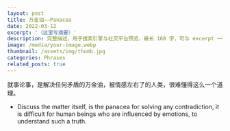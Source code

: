 ```yaml
---
layout: post
title: 万金油——Panacea
date: 2022-03-12
excerpt: '（这里写摘要）'
description: 完整描述，用于搜索引擎与社交平台预览，最长 160 字，可与 excerpt 一致
image: /media/your-image.webp
thumbnail: /assets/img/thumb.jpg
categories: Phrases
related_posts: true
---
```


就事论事，是解决任何矛盾的万金油，被情感左右了的人类，很难懂得这么一个道理。

- Discuss the matter itself, is the panacea for solving any contradiction, it is difficult for human beings who are influenced by emotions, to understand such a truth.